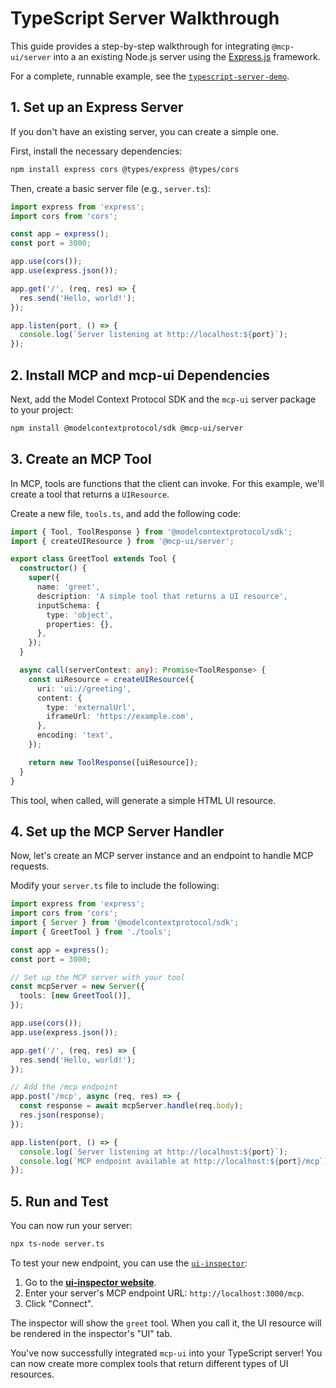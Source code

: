 # TypeScript Server Walkthrough

This guide provides a step-by-step walkthrough for integrating `@mcp-ui/server` into a an existing Node.js server using the [Express.js](https://expressjs.com) framework.

For a complete, runnable example, see the [`typescript-server-demo`](https://github.com/idosal/mcp-ui/tree/main/examples/typescript-server-demo).

## 1. Set up an Express Server

If you don't have an existing server, you can create a simple one.

First, install the necessary dependencies:

```bash
npm install express cors @types/express @types/cors
```

Then, create a basic server file (e.g., `server.ts`):

```typescript
import express from 'express';
import cors from 'cors';

const app = express();
const port = 3000;

app.use(cors());
app.use(express.json());

app.get('/', (req, res) => {
  res.send('Hello, world!');
});

app.listen(port, () => {
  console.log(`Server listening at http://localhost:${port}`);
});
```

## 2. Install MCP and mcp-ui Dependencies

Next, add the Model Context Protocol SDK and the `mcp-ui` server package to your project:

```bash
npm install @modelcontextprotocol/sdk @mcp-ui/server
```

## 3. Create an MCP Tool

In MCP, tools are functions that the client can invoke. For this example, we'll create a tool that returns a `UIResource`.

Create a new file, `tools.ts`, and add the following code:

```typescript
import { Tool, ToolResponse } from '@modelcontextprotocol/sdk';
import { createUIResource } from '@mcp-ui/server';

export class GreetTool extends Tool {
  constructor() {
    super({
      name: 'greet',
      description: 'A simple tool that returns a UI resource',
      inputSchema: {
        type: 'object',
        properties: {},
      },
    });
  }

  async call(serverContext: any): Promise<ToolResponse> {
    const uiResource = createUIResource({
      uri: 'ui://greeting',
      content: {
        type: 'externalUrl',
        iframeUrl: 'https://example.com',
      },
      encoding: 'text',
    });

    return new ToolResponse([uiResource]);
  }
}
```

This tool, when called, will generate a simple HTML UI resource.

## 4. Set up the MCP Server Handler

Now, let's create an MCP server instance and an endpoint to handle MCP requests.

Modify your `server.ts` file to include the following:

```typescript
import express from 'express';
import cors from 'cors';
import { Server } from '@modelcontextprotocol/sdk';
import { GreetTool } from './tools';

const app = express();
const port = 3000;

// Set up the MCP server with your tool
const mcpServer = new Server({
  tools: [new GreetTool()],
});

app.use(cors());
app.use(express.json());

app.get('/', (req, res) => {
  res.send('Hello, world!');
});

// Add the /mcp endpoint
app.post('/mcp', async (req, res) => {
  const response = await mcpServer.handle(req.body);
  res.json(response);
});

app.listen(port, () => {
  console.log(`Server listening at http://localhost:${port}`);
  console.log(`MCP endpoint available at http://localhost:${port}/mcp`);
});
```

## 5. Run and Test

You can now run your server:

```bash
npx ts-node server.ts
```

To test your new endpoint, you can use the [`ui-inspector`](https://github.com/idosal/ui-inspector):

1. Go to the **[ui-inspector website](https://idosal.github.io/ui-inspector/)**.
2. Enter your server's MCP endpoint URL: `http://localhost:3000/mcp`.
3. Click "Connect".

The inspector will show the `greet` tool. When you call it, the UI resource will be rendered in the inspector's "UI" tab.

You've now successfully integrated `mcp-ui` into your TypeScript server! You can now create more complex tools that return different types of UI resources. 